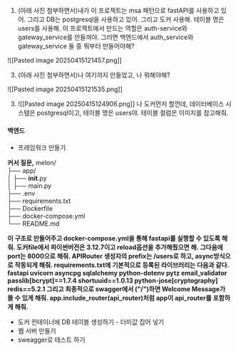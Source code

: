 

1. (아래 사진 첨부하면서)내가 이 프로젝트는 msa 패턴으로 fastAPI를 사용하고 있어. 그리고 DB는 postgresql을 사용하고 있어. 그리고 도커 사용해. 테이블 명은 users를 사용해. 이 프로젝트에서 만드는 역할은 auth-service와 gateway_service를 만들꺼야. 그러면 백엔드에서 auth_service와 gateway_service 둘 중 뭐부터 만들어야해? 

 ![[Pasted image 20250415121457.png]]


3. (아래 사진 첨부하면서)나 여기까지 만들었고, 나 뭐해야해?

 ![[Pasted image 20250415121535.png]]



3. ![[Pasted image 20250415124906.png]]
나 도커먼저 할껀데, 데이터베이스 시스템은 postgresql이고, 테이블 명은 users야. 테이블 컬럼은 이미지를 참고해줘.



#### 백엔드
- 프레임워크 만들기


**커서 질문,**
melon/  
├── app/  
│ ├── __init__.py  
│ ├── main.py  
├── .env  
├── requirements.txt  
├── Dockerfile  
├── docker-compose.yml  
└── README.md  
  
**이 구조로 만들어주고 docker-compose.yml을 통해 fastapi를 실행할 수 있도록 해줘. 도커file에서 파이썬버전은 3.12.7이고 reload옵션을 추가해줬으면 해. 그다음에 port는 8000으로 해줘. APIRouter 생성자의 prefix는 /users로 하고, async방식으로 작동되게 해줘. requirements.txt에 기본적으로 등록된 라이브러리는 다음과 같다.** 
**fastapi uvicorn asyncpg sqlalchemy python-dotenv pytz email_validator passlib[bcrypt]==1.7.4 shortuuid==1.0.13 python-jose[cryptography] redis==5.2.1 그리고 최종적으로 swagger에서 ("/")하면 Welcome Message가 뜰 수 있게 해줘. app.include_router(api_router)처럼 app이 api_router를 포함하게 해줘.**


- 도커 컨테이너에 DB 테이블 생성하기 - 더미값 집어 넣기
- 웹 서버 만들기
- sweagger로 테스트 하기